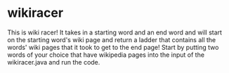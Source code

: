 # wikiracer
This is wiki racer! It takes in a starting word and an end word and will start on the starting word's wiki page and return a ladder that contains all the words' wiki pages that it took to get to the end page!
Start by putting two words of your choice that have wikipedia pages into the input of the wikiracer.java and run the code.

